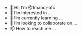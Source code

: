 - 👋 Hi, I’m @1manoj-afc
- 👀 I’m interested in ...
- 🌱 I’m currently learning ...
- 💞️ I’m looking to collaborate on ...
- 📫 How to reach me ...

<!---
1manoj-afc/1manoj-afc is a ✨ special ✨ repository because its `README.md` (this file) appears on your GitHub profile.
You can click the Preview link to take a look at your changes.
--->
